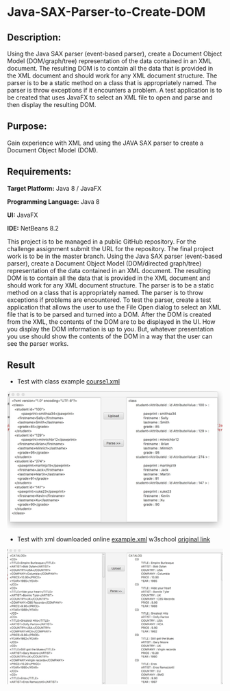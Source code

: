 # Java-SAX-Parser-to-Create-DOM

## Description:
 Using the Java SAX parser (event-based parser), create a Document Object Model (DOM/graph/tree) representation of the data contained in an XML document. The resulting DOM is to contain all the data that is provided in the XML document and should work for any XML document structure. The parser is to be a static method on a class that is appropriately named. The parser is throw exceptions if it encounters a problem. A test application is to be created that uses JavaFX to select an XML file to open and parse and then display the resulting DOM.

## Purpose:
 Gain experience with XML and using the JAVA SAX parser to create a Document Object Model (DOM).

## Requirements:

**Target Platform:** Java 8 / JavaFX

**Programming Language:** Java 8 

**UI:** JavaFX

**IDE:** NetBeans 8.2

This project is to be managed in a public GitHub repository. For the challenge assignment submit the URL for the repository. The final project work is to be in the master branch.
Using the Java SAX parser (event-based parser), create a Document Object Model (DOM/directed graph/tree) representation of the data contained in an XML document. The resulting DOM is to contain all the data that is provided in the XML document and should work for any XML document structure. The parser is to be a static method on a class that is appropriately named. The parser is to throw exceptions if problems are encountered.
To test the parser, create a test application that allows the user to use the File Open dialog to select an XML file that is to be parsed and turned into a DOM. After the DOM is created from the XML, the contents of the DOM are to be displayed in the UI. How you display the DOM information is up to you. But, whatever presentation you use should show the contents of the DOM in a way that the user can see the parser works.

## Result
* Test with class example [course1.xml](course1.xml)

![result1.png](result1.png)

* Test with xml downloaded online [example.xml](example.xml)
w3school
[original link](https://www.w3schools.com/xml/cd_catalog.xml)

![result2.png](result2.png)

